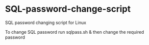 # SQL-password-change-script
SQL password changing script for Linux



To change SQL password run sqlpass.sh & then change the required password
